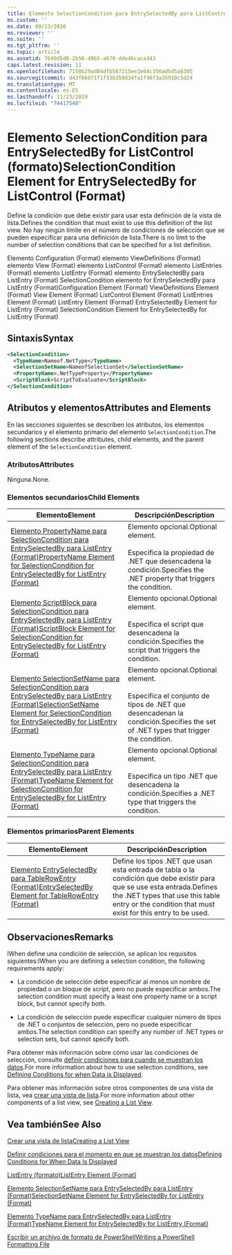 ```yaml
---
title: Elemento SelectionCondition para EntrySelectedBy para ListControl (Format) | Microsoft Docs
ms.custom: ''
ms.date: 09/13/2016
ms.reviewer: ''
ms.suite: ''
ms.tgt_pltfrm: ''
ms.topic: article
ms.assetid: 7649d5d0-2b56-49b5-a670-dde46caca343
caps.latest.revision: 11
ms.openlocfilehash: 7150b29ad84dfb587215ee3e64c356adbd5a6305
ms.sourcegitcommit: d43f66071f1f33b350d34fa1f46f3a35910c5d24
ms.translationtype: MT
ms.contentlocale: es-ES
ms.lasthandoff: 11/23/2019
ms.locfileid: "74417540"
---
```

# <a name="selectioncondition-element-for-entryselectedby-for-listcontrol-format"></a><span data-ttu-id="c6399-102">Elemento SelectionCondition para EntrySelectedBy for ListControl (formato)</span><span class="sxs-lookup"><span data-stu-id="c6399-102">SelectionCondition Element for EntrySelectedBy for ListControl (Format)</span></span>

<span data-ttu-id="c6399-103">Define la condición que debe existir para usar esta definición de la vista de lista.</span><span class="sxs-lookup"><span data-stu-id="c6399-103">Defines the condition that must exist to use this definition of the list view.</span></span> <span data-ttu-id="c6399-104">No hay ningún límite en el número de condiciones de selección que se pueden especificar para una definición de lista.</span><span class="sxs-lookup"><span data-stu-id="c6399-104">There is no limit to the number of selection conditions that can be specified for a list definition.</span></span>

<span data-ttu-id="c6399-105">Elemento Configuration (Format) elemento ViewDefinitions (Format) elemento View (Format) elemento ListControl (Format) elemento ListEntries (Format) elemento ListEntry (Format) elemento EntrySelectedBy para ListEntry (Format) SelectionCondition elemento for EntrySelectedBy para ListEntry (Format)</span><span class="sxs-lookup"><span data-stu-id="c6399-105">Configuration Element (Format) ViewDefinitions Element (Format) View Element (Format) ListControl Element (Format) ListEntries Element (Format) ListEntry Element (Format) EntrySelectedBy Element for ListEntry (Format) SelectionCondition Element for EntrySelectedBy for ListEntry (Format)</span></span>

## <a name="syntax"></a><span data-ttu-id="c6399-106">Sintaxis</span><span class="sxs-lookup"><span data-stu-id="c6399-106">Syntax</span></span>

```xml
<SelectionCondition>
  <TypeName>Nameof.NetType</TypeName>
  <SelectionSetName>NameofSelectionSet</SelectionSetName>
  <PropertyName>.NetTypeProperty</PropertyName>
  <ScriptBlock>ScriptToEvaluate</ScriptBlock>
</SelectionCondition>
```

## <a name="attributes-and-elements"></a><span data-ttu-id="c6399-107">Atributos y elementos</span><span class="sxs-lookup"><span data-stu-id="c6399-107">Attributes and Elements</span></span>

<span data-ttu-id="c6399-108">En las secciones siguientes se describen los atributos, los elementos secundarios y el elemento primario del elemento `SelectionCondition`.</span><span class="sxs-lookup"><span data-stu-id="c6399-108">The following sections describe attributes, child elements, and the parent element of the `SelectionCondition` element.</span></span>

### <a name="attributes"></a><span data-ttu-id="c6399-109">Atributos</span><span class="sxs-lookup"><span data-stu-id="c6399-109">Attributes</span></span>

<span data-ttu-id="c6399-110">Ninguna.</span><span class="sxs-lookup"><span data-stu-id="c6399-110">None.</span></span>

### <a name="child-elements"></a><span data-ttu-id="c6399-111">Elementos secundarios</span><span class="sxs-lookup"><span data-stu-id="c6399-111">Child Elements</span></span>

|<span data-ttu-id="c6399-112">Elemento</span><span class="sxs-lookup"><span data-stu-id="c6399-112">Element</span></span>|<span data-ttu-id="c6399-113">Descripción</span><span class="sxs-lookup"><span data-stu-id="c6399-113">Description</span></span>|
|-------------|-----------------|
|[<span data-ttu-id="c6399-114">Elemento PropertyName para SelectionCondition para EntrySelectedBy para ListEntry (Format)</span><span class="sxs-lookup"><span data-stu-id="c6399-114">PropertyName Element for SelectionCondition for EntrySelectedBy for ListEntry (Format)</span></span>](./propertyname-element-for-selectioncondition-for-entryselectedby-for-listcontrol-format.md)|<span data-ttu-id="c6399-115">Elemento opcional.</span><span class="sxs-lookup"><span data-stu-id="c6399-115">Optional element.</span></span><br /><br /> <span data-ttu-id="c6399-116">Especifica la propiedad de .NET que desencadena la condición.</span><span class="sxs-lookup"><span data-stu-id="c6399-116">Specifies the .NET property that triggers the condition.</span></span>|
|[<span data-ttu-id="c6399-117">Elemento ScriptBlock para SelectionCondition para EntrySelectedBy para ListEntry (Format)</span><span class="sxs-lookup"><span data-stu-id="c6399-117">ScriptBlock Element for SelectionCondition for EntrySelectedBy for ListEntry (Format)</span></span>](./scriptblock-element-for-selectioncondition-for-entryselectedby-for-listcontrol-format.md)|<span data-ttu-id="c6399-118">Elemento opcional.</span><span class="sxs-lookup"><span data-stu-id="c6399-118">Optional element.</span></span><br /><br /> <span data-ttu-id="c6399-119">Especifica el script que desencadena la condición.</span><span class="sxs-lookup"><span data-stu-id="c6399-119">Specifies the script that triggers the condition.</span></span>|
|[<span data-ttu-id="c6399-120">Elemento SelectionSetName para SelectionCondition para EntrySelectedBy para ListEntry (Format)</span><span class="sxs-lookup"><span data-stu-id="c6399-120">SelectionSetName Element for SelectionCondition for EntrySelectedBy for ListEntry (Format)</span></span>](./selectionsetname-element-for-selectioncondition-for-entryselectedby-for-listentry-format.md)|<span data-ttu-id="c6399-121">Elemento opcional.</span><span class="sxs-lookup"><span data-stu-id="c6399-121">Optional element.</span></span><br /><br /> <span data-ttu-id="c6399-122">Especifica el conjunto de tipos de .NET que desencadenan la condición.</span><span class="sxs-lookup"><span data-stu-id="c6399-122">Specifies the set of .NET types that trigger the condition.</span></span>|
|[<span data-ttu-id="c6399-123">Elemento TypeName para SelectionCondition para EntrySelectedBy para ListEntry (Format)</span><span class="sxs-lookup"><span data-stu-id="c6399-123">TypeName Element for SelectionCondition for EntrySelectedBy for ListEntry (Format)</span></span>](./typename-element-for-selectioncondition-for-entryselectedby-for-listcontrol-format.md)|<span data-ttu-id="c6399-124">Elemento opcional.</span><span class="sxs-lookup"><span data-stu-id="c6399-124">Optional element.</span></span><br /><br /> <span data-ttu-id="c6399-125">Especifica un tipo .NET que desencadena la condición.</span><span class="sxs-lookup"><span data-stu-id="c6399-125">Specifies a .NET type that triggers the condition.</span></span>|

### <a name="parent-elements"></a><span data-ttu-id="c6399-126">Elementos primarios</span><span class="sxs-lookup"><span data-stu-id="c6399-126">Parent Elements</span></span>

|<span data-ttu-id="c6399-127">Elemento</span><span class="sxs-lookup"><span data-stu-id="c6399-127">Element</span></span>|<span data-ttu-id="c6399-128">Descripción</span><span class="sxs-lookup"><span data-stu-id="c6399-128">Description</span></span>|
|-------------|-----------------|
|[<span data-ttu-id="c6399-129">Elemento EntrySelectedBy para TableRowEntry (Format)</span><span class="sxs-lookup"><span data-stu-id="c6399-129">EntrySelectedBy Element for TableRowEntry (Format)</span></span>](./entryselectedby-element-for-tablerowentry-for-tablecontrol-format.md)|<span data-ttu-id="c6399-130">Define los tipos .NET que usan esta entrada de tabla o la condición que debe existir para que se use esta entrada.</span><span class="sxs-lookup"><span data-stu-id="c6399-130">Defines the .NET types that use this table entry or the condition that must exist for this entry to be used.</span></span>|

## <a name="remarks"></a><span data-ttu-id="c6399-131">Observaciones</span><span class="sxs-lookup"><span data-stu-id="c6399-131">Remarks</span></span>

<span data-ttu-id="c6399-132">lWhen define una condición de selección, se aplican los requisitos siguientes:</span><span class="sxs-lookup"><span data-stu-id="c6399-132">lWhen you are defining a selection condition, the following requirements apply:</span></span>

- <span data-ttu-id="c6399-133">La condición de selección debe especificar al menos un nombre de propiedad o un bloque de script, pero no puede especificar ambos.</span><span class="sxs-lookup"><span data-stu-id="c6399-133">The selection condition must specify a least one property name or a script block, but cannot specify both.</span></span>

- <span data-ttu-id="c6399-134">La condición de selección puede especificar cualquier número de tipos de .NET o conjuntos de selección, pero no puede especificar ambos.</span><span class="sxs-lookup"><span data-stu-id="c6399-134">The selection condition can specify any number of .NET types or selection sets, but cannot specify both.</span></span>

<span data-ttu-id="c6399-135">Para obtener más información sobre cómo usar las condiciones de selección, consulte [definir condiciones para cuando se muestran los datos](./defining-conditions-for-displaying-data.md).</span><span class="sxs-lookup"><span data-stu-id="c6399-135">For more information about how to use selection conditions, see [Defining Conditions for when Data is Displayed](./defining-conditions-for-displaying-data.md).</span></span>

<span data-ttu-id="c6399-136">Para obtener más información sobre otros componentes de una vista de lista, vea [crear una vista de lista](./creating-a-list-view.md).</span><span class="sxs-lookup"><span data-stu-id="c6399-136">For more information about other components of a list view, see [Creating a List View](./creating-a-list-view.md).</span></span>

## <a name="see-also"></a><span data-ttu-id="c6399-137">Vea también</span><span class="sxs-lookup"><span data-stu-id="c6399-137">See Also</span></span>

[<span data-ttu-id="c6399-138">Crear una vista de lista</span><span class="sxs-lookup"><span data-stu-id="c6399-138">Creating a List View</span></span>](./creating-a-list-view.md)

[<span data-ttu-id="c6399-139">Definir condiciones para el momento en que se muestran los datos</span><span class="sxs-lookup"><span data-stu-id="c6399-139">Defining Conditions for When Data Is Displayed</span></span>](./defining-conditions-for-displaying-data.md)

[<span data-ttu-id="c6399-140">ListEntry (formato)</span><span class="sxs-lookup"><span data-stu-id="c6399-140">ListEntry Element (Format)</span></span>](./listentry-element-for-listcontrol-format.md)

[<span data-ttu-id="c6399-141">Elemento SelectionSetName para EntrySelectedBy para ListEntry (Format)</span><span class="sxs-lookup"><span data-stu-id="c6399-141">SelectionSetName Element for EntrySelectedBy for ListEntry (Format)</span></span>](./selectionsetname-element-for-entryselectedby-for-listcontrol-format.md)

[<span data-ttu-id="c6399-142">Elemento TypeName para EntrySelectedBy para ListEntry (Format)</span><span class="sxs-lookup"><span data-stu-id="c6399-142">TypeName Element for EntrySelectedBy for ListEntry (Format)</span></span>](/powershell/scripting/developer/format/typename-element-for-entryselectedby-for-listcontrol-format)

[<span data-ttu-id="c6399-143">Escribir un archivo de formato de PowerShell</span><span class="sxs-lookup"><span data-stu-id="c6399-143">Writing a PowerShell Formatting File</span></span>](./writing-a-powershell-formatting-file.md)
